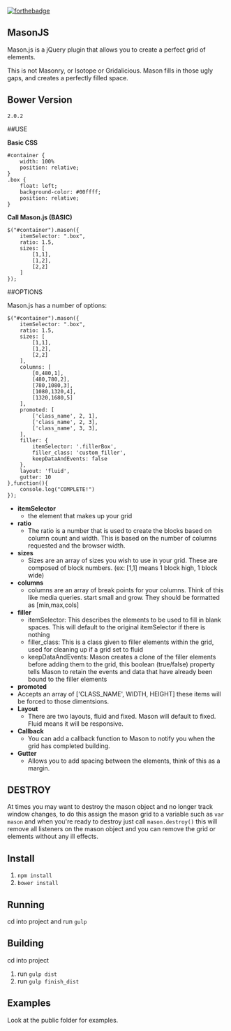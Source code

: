 [![forthebadge](http://forthebadge.com/images/badges/powered-by-electricity.svg)](http://forthebadge.com)

## MasonJS

Mason.js is a jQuery plugin that allows you to create a perfect grid of elements.

This is not Masonry, or Isotope or Gridalicious. Mason fills in those ugly gaps, and creates a perfectly filled space.

## Bower Version

`2.0.2`

##USE

**Basic CSS**

```
#container {
	width: 100%
	position: relative;
}
.box {
	float: left;
	background-color: #00ffff;
	position: relative;
}
```

**Call Mason.js (BASIC)**

```
$("#container").mason({
	itemSelector: ".box",
	ratio: 1.5,
	sizes: [
		[1,1],
		[1,2],
		[2,2]
	]
});
```

##OPTIONS

Mason.js has a number of options:

```
$("#container").mason({
	itemSelector: ".box",
	ratio: 1.5,
	sizes: [
		[1,1],
		[1,2],
		[2,2]
	],
	columns: [
		[0,480,1],
		[480,780,2],
		[780,1080,3],
		[1080,1320,4],
		[1320,1680,5]
	],
	promoted: [
		['class_name', 2, 1],
		['class_name', 2, 3],
		['class_name', 3, 3],
	],
	filler: {
		itemSelector: '.fillerBox',
		filler_class: 'custom_filler',
		keepDataAndEvents: false
	},
	layout: 'fluid',
	gutter: 10
},function(){
	console.log("COMPLETE!")
});
```

- **itemSelector**
	- the element that makes up your grid
- **ratio**
	- The ratio is a number that is used to create the blocks based on column count and width. This is based on the number of columns requested and the browser width.
- **sizes**
	- Sizes are an array of sizes you wish to use in your grid. These are composed of block numbers. (ex: [1,1] means 1 block high, 1 block wide)
- **columns**
	- columns are an array of break points for your columns. Think of this like media queries. start small and grow. They should be formatted as [min,max,cols]
- **filler**
	- itemSelector: This describes the elements to be used to fill in blank spaces. This will default to the original itemSelector if there is nothing
	- filler_class: This is a class given to filler elements within the grid, used for cleaning up if a grid set to fluid
	- keepDataAndEvents: Mason creates a clone of the filler elements before adding them to the grid, this boolean (true/false) property tells Mason to retain the events and data that have already been bound to the filler elements
- **promoted**
- Accepts an array of ['CLASS_NAME', WIDTH, HEIGHT] these items will be forced to those dimentsions.
- **Layout**
	- There are two layouts, fluid and fixed. Mason will default to fixed. Fluid means it will be responsive.
- **Callback**
	- You can add a callback function to Mason to notify you when the grid has completed building.
- **Gutter**
	- Allows you to add spacing between the elements, think of this as a margin.

## DESTROY

At times you may want to destroy the mason object and no longer track window changes, to do this assign the mason grid to a variable such as `var mason` and when you're ready to destroy just call `mason.destroy()` this will remove all listeners on the mason object and you can remove the grid or elements without any ill effects.

## Install

1. `npm install`
2. `bower install`

## Running

cd into project and run `gulp`

## Building

cd into project

1. run `gulp dist`
2. run `gulp finish_dist`

## Examples

Look at the public folder for examples.
